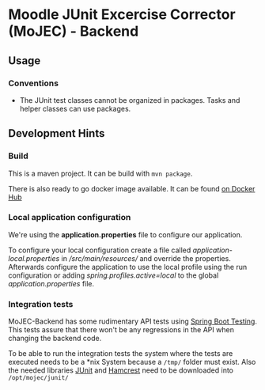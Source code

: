# Moodle JUnit Excercise Corrector (MoJEC) - Backend

## Usage
### Conventions
- The JUnit test classes cannot be organized in packages. Tasks and helper classes can use packages.

## Development Hints
### Build
This is a maven project. It can be build with `mvn package`.

There is also ready to go docker image available. It can be found [on Docker Hub](https://hub.docker.com/r/hftstuttgart/mojec-backend/)

### Local application configuration
We're using the **application.properties** file to configure our application.

To configure your local configuration create a file called _application-local.properties_ in _/src/main/resources/_ and override the properties.
Afterwards configure the application to use the local profile using the run configuration or adding _spring.profiles.active=local_ to the global _application.properties_ file.

### Integration tests
MoJEC-Backend has some rudimentary API tests using [Spring Boot Testing](https://spring.io/blog/2016/04/15/testing-improvements-in-spring-boot-1-4). This tests assure that there won't be any regressions in the API when changing the backend code.

To be able to run the integration tests the system where the tests are executed needs to be a *nix System because a `/tmp/` folder must exist. Also the needed libraries [JUnit](http://central.maven.org/maven2/junit/junit/4.12/junit-4.12.jar) and [Hamcrest](http://central.maven.org/maven2/org/hamcrest/hamcrest-core/1.3/hamcrest-core-1.3.jar) need to be downloaded into `/opt/mojec/junit/`
